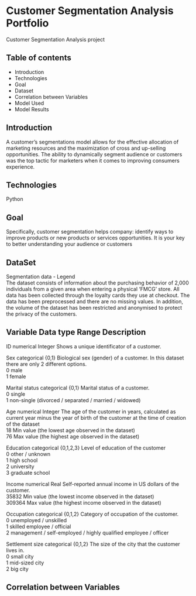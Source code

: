 # Customer Segmentation Analysis Portfolio
Customer Segmentation Analysis project

## Table of contents
* Introduction
* Technologies
* Goal
* Dataset
* Correlation between Variables
* Model Used
* Model Results

## Introduction
A customer’s segmentations model allows for the effective allocation of marketing resources and the maximization of cross and up-selling opportunities. The ability to dynamically segment audience or customers was the top tactic for marketers when it comes to improving consumers experience.

## Technologies
Python

## Goal
Specifically, customer segmentation helps company: identify ways to improve products or new products or services opportunities. It is your key to better understanding your audience or customers

## DataSet
Segmentation data - Legend										
The dataset consists of information about the purchasing behavior of 2,000 individuals from a given area when entering a physical ‘FMCG’ store. All data has been collected through the loyalty cards they use at checkout. The data has been preprocessed and there are no missing values. In addition, the volume of the dataset has been restricted and anonymised to protect the privacy of the customers. 										
										
Variable	Data type	Range	Description
---------------------------------------------------------------------------------------------------------------
ID	       numerical	Integer	     Shows a unique identificator of a customer.							
										
Sex	     categorical	{0,1}	     Biological sex (gender) of a customer. In this dataset there are only 2 different options.							
		                         0	male							
		                         1	female							
										
Marital status	categorical	{0,1}	     Marital status of a customer.							
		                         0      single							
		                         1	non-single (divorced / separated / married / widowed)							
										
Age	       numerical      Integer	     The age of the customer in years, calculated as current year minus the year of birth of the customer at the time of                                                     creation of the dataset							
		                              18	Min value (the lowest age observed in the dataset)							
		                              76	Max value (the highest age observed in the dataset)							
										
Education	categorical   {0,1,2,3}	     Level of education of the customer							
		                          0	other / unknown							
		                          1	high school							
		                          2	university							
		                          3	graduate school							
										
Income	numerical	Real	              Self-reported annual income in US dollars of the customer.							
		                              35832	Min value (the lowest income observed in the dataset)							
		                              309364	Max value (the highest income observed in the dataset)							
										
Occupation	categorical  {0,1,2}	       Category of occupation of the customer.							
		                        0	unemployed / unskilled							
		                        1	skilled employee / official							
		                        2	management / self-employed / highly qualified employee / officer							
										
Settlement size	 categorical	{0,1,2}	       The size of the city that the customer lives in.							
		                         0	small city							
		                         1	mid-sized city							
		                         2	big city							

## Correlation between Variables
